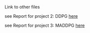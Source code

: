 Link to other files

see Report for project 2: DDPG [here](Report_DDPG.md)

see Report for project 3: MADDPG [here](Report_DDPG.md)